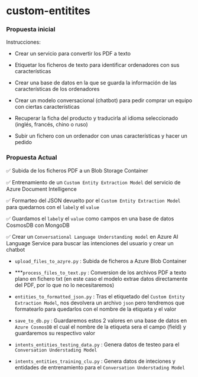 # custom-entitites

### Propuesta inicial
Instrucciones: 

- Crear un servicio para convertir los PDF a texto 

- Etiquetar los ficheros de texto para identificar ordenadores con sus características 

- Crear una base de datos en la que se guarda la información de las características de los ordenadores 

- Crear un modelo conversacional (chatbot) para pedir comprar un equipo con ciertas características 

- Recuperar la ficha del producto y traducirla al idioma seleccionado (inglés, francés, chino o ruso) 

- Subir un fichero con un ordenador con unas características y hacer un pedido 


### Propuesta Actual
✅ Subida de los ficheros PDF a un Blob Storage Container

✅ Entrenamiento de un `Custom Entity Extraction Model` del servicio de Azure Document Intelligence

✅ Formarteo del JSON devuelto por el `Custom Entity Extraction Model` para quedarnos con el `label`y el `value`

✅ Guardamos el `label`y el `value` como campos en una base de datos CosmosDB con MongoDB

✅ Crear un `Conversational Language Understanding model` en Azure AI Language Service para buscar las intenciones del usuario y crear un chatbot


- `upload_files_to_azyre.py` : Subida de ficheros a Azure Blob Container

- ***`process_files_to_text.py` : Conversion de los archivos PDF a texto plano en fichero txt (en este caso el modelo extrae datos directamente del PDF, por lo que no lo necesitaremos)

- `entities_to_formatted_json.py` : Tras el etiquetado del `Custom Entity Extraction Model`, nos devolvera un archivo `json` pero tendremos que formatearlo para quedarlos con el nombre de la etiqueta y el valor

- `save_to_db.py` : Guardaremos estos 2 valores en una base de datos en `Azure CosmosDB` el cual el nombre de la etiqueta sera el campo (field) y guardaremos su respectivo valor

- `intents_entities_testing_data.py` : Genera datos de testeo para el `Conversation Understading Model`

- `intents_entities_training_clu.py` : Genera datos de inteciones y entidades de entrenamiento para el `Conversation Understading Model`

